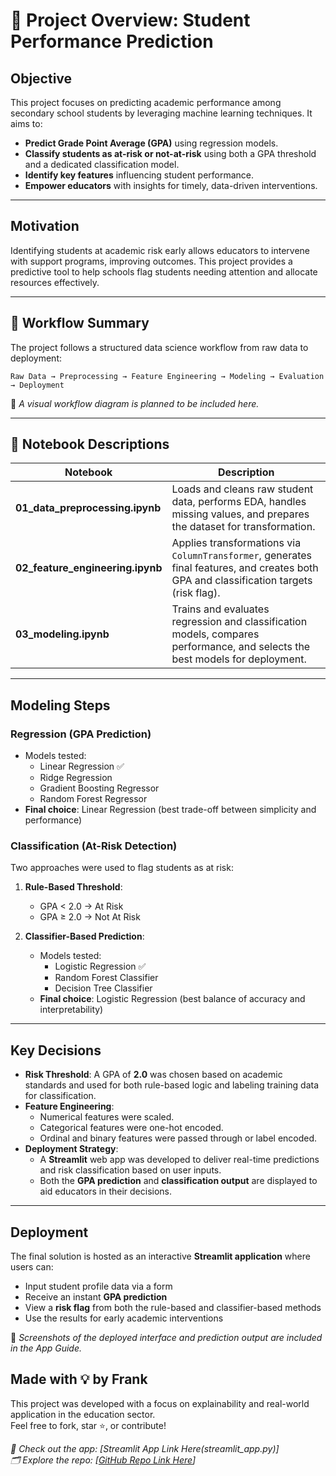 # 📘 Project Overview: Student Performance Prediction

## Objective

This project focuses on predicting academic performance among secondary school students by leveraging machine learning techniques. It aims to:

- **Predict Grade Point Average (GPA)** using regression models.
- **Classify students as at-risk or not-at-risk** using both a GPA threshold and a dedicated classification model.
- **Identify key features** influencing student performance.
- **Empower educators** with insights for timely, data-driven interventions.

---

## Motivation

Identifying students at academic risk early allows educators to intervene with support programs, improving outcomes. This project provides a predictive tool to help schools flag students needing attention and allocate resources effectively.

---

## 🔄 Workflow Summary

The project follows a structured data science workflow from raw data to deployment:

`Raw Data → Preprocessing → Feature Engineering → Modeling → Evaluation → Deployment`

📌 _A visual workflow diagram is planned to be included here._

---

## 📓 Notebook Descriptions

| Notebook | Description |
|----------|-------------|
| **01_data_preprocessing.ipynb** | Loads and cleans raw student data, performs EDA, handles missing values, and prepares the dataset for transformation. |
| **02_feature_engineering.ipynb** | Applies transformations via `ColumnTransformer`, generates final features, and creates both GPA and classification targets (risk flag). |
| **03_modeling.ipynb** | Trains and evaluates regression and classification models, compares performance, and selects the best models for deployment. |

---

## Modeling Steps

### Regression (GPA Prediction)

- Models tested:
  - Linear Regression ✅
  - Ridge Regression
  - Gradient Boosting Regressor
  - Random Forest Regressor
- **Final choice**: Linear Regression (best trade-off between simplicity and performance)

### Classification (At-Risk Detection)

Two approaches were used to flag students as at risk:

1. **Rule-Based Threshold**:  
   - GPA < 2.0 → At Risk  
   - GPA ≥ 2.0 → Not At Risk

2. **Classifier-Based Prediction**:
   - Models tested:
     - Logistic Regression ✅
     - Random Forest Classifier
     - Decision Tree Classifier
   - **Final choice**: Logistic Regression (best balance of accuracy and interpretability)

---

## Key Decisions

- **Risk Threshold**: A GPA of **2.0** was chosen based on academic standards and used for both rule-based logic and labeling training data for classification.
- **Feature Engineering**:
  - Numerical features were scaled.
  - Categorical features were one-hot encoded.
  - Ordinal and binary features were passed through or label encoded.
- **Deployment Strategy**:
  - A **Streamlit** web app was developed to deliver real-time predictions and risk classification based on user inputs.
  - Both the **GPA prediction** and **classification output** are displayed to aid educators in their decisions.

---

## Deployment

The final solution is hosted as an interactive **Streamlit application** where users can:

- Input student profile data via a form
- Receive an instant **GPA prediction**
- View a **risk flag** from both the rule-based and classifier-based methods
- Use the results for early academic interventions

📌 _Screenshots of the deployed interface and prediction output are included in the App Guide._

## Made with 💡 by Frank

This project was developed with a focus on explainability and real-world application in the education sector.  
Feel free to fork, star ⭐, or contribute!

_🔗 Check out the app: [Streamlit App Link Here(streamlit_app.py)]_  
_🗂️ Explore the repo: [[GitHub Repo Link Here](https://github.com/mandele1999/student_performance_project)]_

